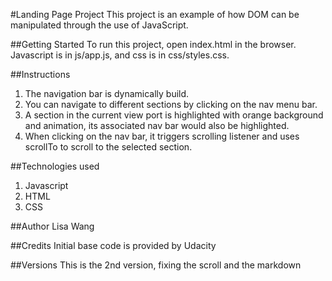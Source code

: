 #Landing Page Project
This project is an example of how DOM can be manipulated through the use of JavaScript.

##Getting Started
To run this project, open index.html in the browser.  Javascript is in js/app.js, and css is in css/styles.css.

##Instructions
1. The navigation bar is dynamically build. 
2. You can navigate to different sections by clicking on the nav menu bar.
3. A section in the current view port is highlighted with orange background and animation, its associated nav bar would also be highlighted.
4. When clicking on the nav bar, it triggers scrolling listener and uses scrollTo to scroll to the selected section.

##Technologies used
1. Javascript
2. HTML
3. CSS

##Author
Lisa Wang

##Credits
Initial base code is provided by Udacity

##Versions
This is the 2nd version, fixing the scroll and the markdown 

